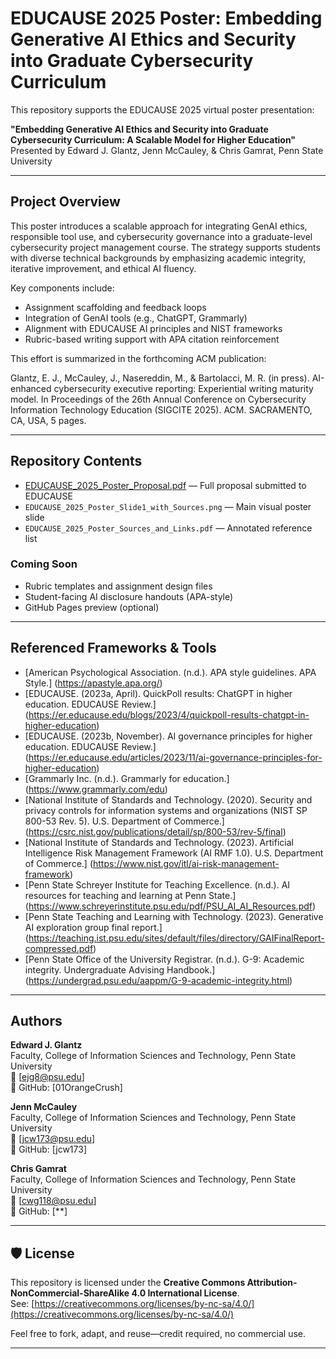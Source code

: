 
# EDUCAUSE 2025 Poster: Embedding Generative AI Ethics and Security into Graduate Cybersecurity Curriculum

This repository supports the EDUCAUSE 2025 virtual poster presentation:

**"Embedding Generative AI Ethics and Security into Graduate Cybersecurity Curriculum: A Scalable Model for Higher Education"**  
Presented by Edward J. Glantz, Jenn McCauley, & Chris Gamrat, Penn State University

---

## Project Overview

This poster introduces a scalable approach for integrating GenAI ethics, responsible tool use, and cybersecurity governance into a graduate-level cybersecurity project management course. The strategy supports students with diverse technical backgrounds by emphasizing academic integrity, iterative improvement, and ethical AI fluency.

Key components include:
- Assignment scaffolding and feedback loops
- Integration of GenAI tools (e.g., ChatGPT, Grammarly)
- Alignment with EDUCAUSE AI principles and NIST frameworks
- Rubric-based writing support with APA citation reinforcement

This effort is summarized in the forthcoming ACM publication:

Glantz, E. J., McCauley, J., Nasereddin, M., & Bartolacci, M. R. (in press). AI-enhanced cybersecurity executive reporting: Experiential writing maturity model. In Proceedings of the 26th Annual Conference on Cybersecurity Information Technology Education (SIGCITE 2025). ACM. SACRAMENTO, CA, USA, 5 pages.


---

## Repository Contents

- [EDUCAUSE_2025_Poster_Proposal.pdf](https://github.com/01OrangeCrush/educause-2025-ai-cyber-poster/blob/main/EDUCAUSE_2025_Poster_Proposal.pdf) — Full proposal submitted to EDUCAUSE
- `EDUCAUSE_2025_Poster_Slide1_with_Sources.png` — Main visual poster slide
- `EDUCAUSE_2025_Poster_Sources_and_Links.pdf` — Annotated reference list

### Coming Soon
- Rubric templates and assignment design files
- Student-facing AI disclosure handouts (APA-style)
- GitHub Pages preview (optional)

---

## Referenced Frameworks & Tools

- [American Psychological Association. (n.d.). APA style guidelines. APA Style.]
(https://apastyle.apa.org/)
- [EDUCAUSE. (2023a, April). QuickPoll results: ChatGPT in higher education. EDUCAUSE Review.]
(https://er.educause.edu/blogs/2023/4/quickpoll-results-chatgpt-in-higher-education)
- [EDUCAUSE. (2023b, November). AI governance principles for higher education. EDUCAUSE Review.]
(https://er.educause.edu/articles/2023/11/ai-governance-principles-for-higher-education)
- [Grammarly Inc. (n.d.). Grammarly for education.]
(https://www.grammarly.com/edu)
- [National Institute of Standards and Technology. (2020). Security and privacy controls for information systems and organizations (NIST SP 800-53 Rev. 5). U.S. Department of Commerce.]
(https://csrc.nist.gov/publications/detail/sp/800-53/rev-5/final)
- [National Institute of Standards and Technology. (2023). Artificial Intelligence Risk Management Framework (AI RMF 1.0). U.S. Department of Commerce.]
(https://www.nist.gov/itl/ai-risk-management-framework)
- [Penn State Schreyer Institute for Teaching Excellence. (n.d.). AI resources for teaching and learning at Penn State.]
(https://www.schreyerinstitute.psu.edu/pdf/PSU_AI_AI_Resources.pdf)
- [Penn State Teaching and Learning with Technology. (2023). Generative AI exploration group final report.]
(https://teaching.ist.psu.edu/sites/default/files/directory/GAIFinalReport-compressed.pdf)
- [Penn State Office of the University Registrar. (n.d.). G-9: Academic integrity. Undergraduate Advising Handbook.]
(https://undergrad.psu.edu/aappm/G-9-academic-integrity.html)

---

## Authors

**Edward J. Glantz**  
Faculty, College of Information Sciences and Technology, Penn State University  
📧 [ejg8@psu.edu]  
🔗 GitHub: [01OrangeCrush]

**Jenn McCauley**  
Faculty, College of Information Sciences and Technology, Penn State University  
📧 [jcw173@psu.edu]  
🔗 GitHub: [jcw173]

**Chris Gamrat**  
Faculty, College of Information Sciences and Technology, Penn State University  
📧  [cwg118@psu.edu]   
🔗 GitHub: [**]

---

## 🛡️ License

This repository is licensed under the **Creative Commons Attribution-NonCommercial-ShareAlike 4.0 International License**.  
See: [https://creativecommons.org/licenses/by-nc-sa/4.0/](https://creativecommons.org/licenses/by-nc-sa/4.0/)

Feel free to fork, adapt, and reuse—credit required, no commercial use.

---
